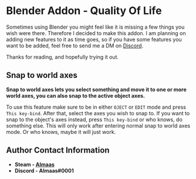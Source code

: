 <!-- HEADER -->
# Blender Addon - Quality Of Life
Sometimes using Blender you might feel like it is missing a few things you wish were there. Therefore I decided to make this addon. I am planning on adding new features to it as time goes, so if you have some features you want to be added, feel free to send me a DM on [Discord](a "Almaas#0001").

Thanks for reading, and hopefully trying it out.

<!-- Features -->
## Snap to world axes
**Snap to world axes lets you select something and move it to one or more world axes, you can also snap to the active object axes.**

To use this feature make sure to be in either `OJECT` or `EDIT` mode and press `This key-bind`. After that, select the axes you wish to snap to. If you want to snap to the object's axes instead, press `This key-bind` or who knows, do something else. This will only work after entering normal snap to world axes mode. Or who knows, maybe it will just work.

<!-- Contact Info -->
## Author Contact Information
- **Steam - [Almaas](https://steamcommunity.com/id/almaas/)**
- **Discord - Almaas#0001**
